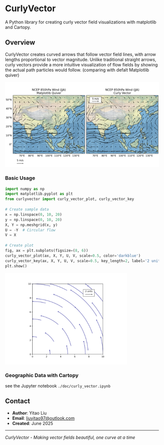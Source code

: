 # CurlyVector

A Python library for creating curly vector field visualizations with matplotlib and Cartopy.

## Overview

CurlyVector creates curved arrows that follow vector field lines, with arrow lengths proportional to vector magnitude. Unlike traditional straight arrows, curly vectors provide a more intuitive visualization of flow fields by showing the actual path particles would follow. (comparing with defalt Matplotlib quiver)

![Geo Curly Vector Example](./doc/quiver_NCEP_850hPa_JJA.png)

### Basic Usage

```python
import numpy as np
import matplotlib.pyplot as plt
from curlyvector import curly_vector_plot, curly_vector_key

# Create sample data
x = np.linspace(0, 10, 20)
y = np.linspace(0, 10, 20)
X, Y = np.meshgrid(x, y)
U = -Y  # Circular flow
V = X

# Create plot
fig, ax = plt.subplots(figsize=(8, 6))
curly_vector_plot(ax, X, Y, U, V, scale=0.5, color='darkblue')
curly_vector_key(ax, X, Y, U, V, scale=0.5, key_length=2, label='2 units')
plt.show()
```


<img src="./doc/curly_vector_example.png" alt="Curly Vector Example" width="400"/>


### Geographic Data with Cartopy

see the Jupyter notebook `./doc/curly_vector.ipynb`

## Contact

- **Author**: Yitao Liu
- **Email**: liuyitao97@outlook.com
- **Created**: June 2025

---

*CurlyVector - Making vector fields beautiful, one curve at a time* 
